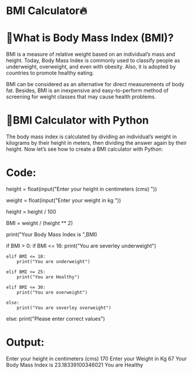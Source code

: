 # BMI Calculator🔥
# 📌What is Body Mass Index (BMI)?
BMI is a measure of relative weight based on an individual’s mass and height. Today, Body Mass Index is commonly used to classify people as underweight, overweight, and even with obesity. Also, it is adopted by countries to promote healthy eating.

BMI can be considered as an alternative for direct measurements of body fat. Besides, BMI is an inexpensive and easy-to-perform method of screening for weight classes that may cause health problems.

# 📌BMI Calculator with Python
The body mass index is calculated by dividing an individual’s weight in kilograms by their height in meters, then dividing the answer again by their height. Now let’s see how to create a BMI calculator with Python:
# Code:
height = float(input("Enter your height in centimeters (cms) "))

weight = float(input("Enter your weight in kg "))

height = height / 100

BMI = weight / (height ** 2)

print("Your Body Mass Index is ",BMI)

if BMI > 0:
    if BMI <= 16:
        print("You are severley underweight")

    elif BMI <= 18:
        print("You are underweight")

    elif BMI <= 25:
        print("You are Healthy")

    elif BMI <= 30:
        print("You are overweight")

    else:
        print("You are severley overweight")

else:
    print("Please enter correct values") 
# Output:
Enter your height in centimeters (cms) 170
Enter your Weight in Kg 67
Your Body Mass Index is 23.18339100346021
You are Healthy
